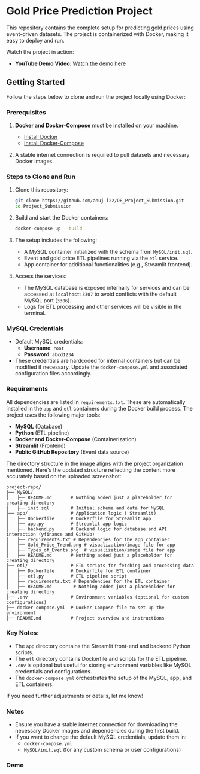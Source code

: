 
# Gold Price Prediction Project

This repository contains the complete setup for predicting gold prices using event-driven datasets. The project is containerized with Docker, making it easy to deploy and run.

Watch the project in action:
- **YouTube Demo Video**: [Watch the demo here](https://youtu.be/yfBAJExhg90?si=t-iun44gaLVvZNli)
  
## Getting Started

Follow the steps below to clone and run the project locally using Docker:

### Prerequisites

1. **Docker and Docker-Compose** must be installed on your machine.
   - [Install Docker](https://docs.docker.com/get-docker/)
   - [Install Docker-Compose](https://docs.docker.com/compose/install/)

2. A stable internet connection is required to pull datasets and necessary Docker images.

### Steps to Clone and Run

1. Clone this repository:
   ```bash
   git clone https://github.com/anuj-l22/DE_Project_Submission.git
   cd Project_Submission
   ```

2. Build and start the Docker containers:
   ```bash
   docker-compose up --build
   ```

3. The setup includes the following:
   - A MySQL container initialized with the schema from `MySQL/init.sql`.
   - Event and gold price ETL pipelines running via the `etl` service.
   - App container for additional functionalities (e.g., Streamlit frontend).

4. Access the services:
   - The MySQL database is exposed internally for services and can be accessed at `localhost:3307` to avoid conflicts with the default MySQL port (`3306`).
   - Logs for ETL processing and other services will be visible in the terminal.

### MySQL Credentials

- Default MySQL credentials:
  - **Username**: `root`
  - **Password**: `abcd1234`
- These credentials are hardcoded for internal containers but can be modified if necessary. Update the `docker-compose.yml` and associated configuration files accordingly.

### Requirements

All dependencies are listed in `requirements.txt`. These are automatically installed in the `app` and `etl` containers during the Docker build process. The project uses the following major tools:
- **MySQL** (Database)
- **Python** (ETL pipeline)
- **Docker and Docker-Compose** (Containerization)
- **Streamlit** (Frontend)
- **Public GitHub Repository** (Event data source)

The directory structure in the image aligns with the project organization mentioned. Here's the updated structure reflecting the content more accurately based on the uploaded screenshot:

```plaintext
project-repo/
├── MySQL/
│   ├── README.md       # Nothing added just a placeholder for creating directory
│   ├── init.sql        # Initial schema and data for MySQL
├── app/                # Application logic ( Streamlit)
│   ├── Dockerfile      # Dockerfile for Streamlit app
│   ├── app.py          # Streamlit app logic
│   ├── backend.py      # Backend logic for database and API interaction (yfinance and GitHub)
│   ├── requirements.txt # Dependencies for the app container
│   ├── Gold_Price_Trend.png # visualization/image file for app
│   ├── Types_of_Events.png  # visualization/image file for app
│   ├── README.md       # Nothing added just a placeholder for creating directory
├── etl/                # ETL scripts for fetching and processing data
│   ├── Dockerfile      # Dockerfile for ETL container
│   ├── etl.py          # ETL pipeline script
│   ├── requirements.txt # Dependencies for the ETL container
│   ├── README.md        # Nothing added just a placeholder for creating directory
├── .env                # Environment variables (optional for custom configurations)
├── docker-compose.yml  # Docker-Compose file to set up the environment
├── README.md           # Project overview and instructions
```

### Key Notes:
- The `app` directory contains the Streamlit front-end and backend Python scripts.
- The `etl` directory contains Dockerfile and scripts for the ETL pipeline.
- `.env` is optional but useful for storing environment variables like MySQL credentials and configurations.
- The `docker-compose.yml` orchestrates the setup of the MySQL, app, and ETL containers.

If you need further adjustments or details, let me know!
### Notes

- Ensure you have a stable internet connection for downloading the necessary Docker images and dependencies during the first build.
- If you want to change the default MySQL credentials, update them in:
  - `docker-compose.yml`
  - `MySQL/init.sql` (for any custom schema or user configurations)

### Demo





